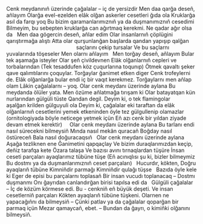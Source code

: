 Cenk meydanınıñ üzerinde çağalalar – iç de yersizdir
Men daa qarğa deseñ, añlayım
Olarğa evel-ezelden elâk olğan askerler cesetleri ğıda ola
Kruklarğa asıl da farqı yoq
Bu bizim qaramanlarımıznıñ ya da duşmanımıznıñ cesedimi
Bilmeyim, bu sebepten kruklarğa can ağırtmaq kerekmi.
Ne qadar ağır olsa da
 
Men daa gögercin deseñ, añlar edim
Olar insanlarnıñ çöplügini qarıştırmağa alıştı
Atta olar qurşunlanğan başlarda qandan yapışıp qalğan
                                               saçlarını çekip tursalar
Ve bu saçlarnı yuvalarında töşeseler
Men olarnı añlayım
 
Men torğay deseñ, añlayım
Bular tek aşamağa isteyler
Olar şeñ çivildevnen
Elâk olğanlarnıñ cepleri ve torbalarından
(Tek tesaddufen köz çuqurlarına toqunıp)
Ötmek qavaltı şeker qave qalımtılarını çoquylar.
Torğaylar ğanimet etken diger
Cenk trofeylerni de.
Elâk olğanlarğa bular endi iç bir vaqıt kerekmez.
Torğaylarnı men añlap olam
Lâkin çağalalarnı – yoq.
Olar cenk meydanı üzerinde aylana
Bu meydanda ölüler yata.
Men özüme añlatmağa tırışam ki
Olar batayatqan kün nurlarından gülgüli tüste
Qandan degil.
Deyim ki, o tek flamingolar aşalğan krilden
gülguyuli ola
Deyim ki, çağalalar eki taraftan da elâk olğanlarnıñ
cesetlerini yemek etkeninden öyle tez gülgullenip olamazlar
(ornitologiyada böyle neticege
yetmek içün
Eñ azı cenk bir yıldan ziyade devam etmek kerektir)
 
 
Olar cenk meydanı üzerinde aylana
Bu tarlanı endi nasıl sürecekni bilmeysiñ
Mında nasıl mekân quracañ
Boğday nasıl östüreceñ
Bala nasıl doğuracaqsıñ
 
Olar cenk meydanı üzerinde aylana
Aşağa tezliknen ene
Ğanimetini qapqaçlay
Ve bizim duraqlarımızdan keçip, deñiz tarafqa kete
Özara talaşa
Ve bazısı avını tırnaqlardan tüşüre
İnsan ceseti parçaları ayaqlarımız tübüne tüşe
(Eñ acınıqlısı şu ki, bizler bilmeymiz
Bu dostmı ya da duşmanlarımıznıñ ceset parçaları)
 
Hucurdır, kökten,
Doğru ayaqlarıñ tübüne
Kimniñdir parmağı
Kimniñdir qulağı tüşse
 
Bazıda öyle kele ki
Eger de episi bu parçalarnı toplasañ
Bir insan vucudı toplanacaq –
Dostmı duşmanmı
Onı ğayrıdan canlandırğan birisi tapılsa edi da
 
Gülgüli çağalalar –
İç de közüm körmese edi.
Bu - cenkniñ eñ büyük deşeti.
Ve insan cesetlerniñ parçaları
Kökten ayaqlarıñ tübüne tüşkeni.
Olarnen ne yapacağıñnı da bilmeysiñ –
Çünki patlav ya da çağalalar qoparğan bir parmaq içün
Mezar qamaycañ, ebet. –
Bundan da ğayrı, o kimiñki olğanını bilmeysiñ.
